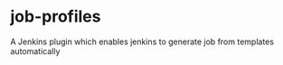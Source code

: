 job-profiles
============

A Jenkins plugin which enables jenkins to generate job from templates automatically 
